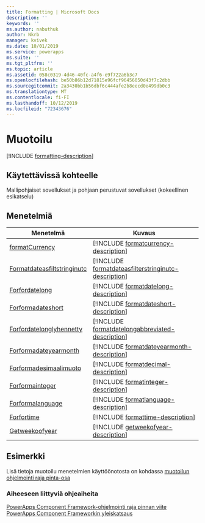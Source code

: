 ```yaml
---
title: Formatting | Microsoft Docs
description: ''
keywords: ''
ms.author: nabuthuk
author: Nkrb
manager: kvivek
ms.date: 10/01/2019
ms.service: powerapps
ms.suite: ''
ms.tgt_pltfrm: ''
ms.topic: article
ms.assetid: 058c0319-4d46-40fc-a4f6-e9f722a6b3c7
ms.openlocfilehash: be50b86b12d71815e96fcf96456050d43f7c2dbb
ms.sourcegitcommit: 2a3430bb1b56dbf6c444afe2b8eecd0e499db0c3
ms.translationtype: MT
ms.contentlocale: fi-FI
ms.lasthandoff: 10/12/2019
ms.locfileid: "72343676"
---
```

# <a name="formatting"></a>Muotoilu

[!INCLUDE [formatting-description](includes/formatting-description.md)]

## <a name="available-for"></a>Käytettävissä kohteelle 

Mallipohjaiset sovellukset ja pohjaan perustuvat sovellukset (kokeellinen esikatselu)

## <a name="methods"></a>Menetelmiä

|Menetelmä | Kuvaus |
| ------------- |-------------|
|[formatCurrency](formatting/formatcurrency.md)|[!INCLUDE [formatcurrency-description](formatting/includes/formatcurrency-description.md)]|
|[Formatdateasfiltstringinutc](formatting/formatdateasfilterstringinutc.md)|[!INCLUDE [formatdateasfilterstringinutc-description](formatting/includes/formatdateasfilterstringinutc-description.md)]|
|[Forfordatelong](formatting/formatdatelong.md)|[!INCLUDE [formatdatelong-description](formatting/includes/formatdatelong-description.md)]|
|[Forformadateshort](formatting/formatdateshort.md)|[!INCLUDE [formatdateshort-description](formatting/includes/formatdateshort-description.md)]|
|[Forfordatelonglyhennetty](formatting/formatdatelongabbreviated.md)|[!INCLUDE [formatdatelongabbreviated-description](formatting/includes/formatdatelongabbreviated-description.md)]|
|[Forformadateyearmonth](formatting/formatdateyearmonth.md)|[!INCLUDE [formatdateyearmonth-description](formatting/includes/formatdateyearmonth-description.md)]|
|[Forformadesimaalimuoto](formatting/formatdecimal.md)|[!INCLUDE [formatdecimal-description](formatting/includes/formatdecimal-description.md)]|
|[Forformainteger](formatting/formatinteger.md)|[!INCLUDE [formatinteger-description](formatting/includes/formatinteger-description.md)]|
|[Forformalanguage](formatting/formatlanguage.md)|[!INCLUDE [formatlanguage-description](formatting/includes/formatlanguage-description.md)]|
|[Forfortime](formatting/formattime.md)|[!INCLUDE [formattime-description](formatting/includes/formattime-description.md)]|
|[Getweekoofyear](formatting/getweekofyear.md)|[!INCLUDE [getweekofyear-description](formatting/includes/getweekofyear-description.md)]|

## <a name="example"></a>Esimerkki

Lisä tietoja muotoilu menetelmien käyttöönotosta on kohdassa [muotoilun ohjelmointi raja pinta-osa](../sample-controls/formatting-api-control.md)

### <a name="related-topics"></a>Aiheeseen liittyviä ohjeaiheita

[PowerApps Component Framework-ohjelmointi raja pinnan viite](../reference/index.md)<br/>
[PowerApps Component Frameworkin yleiskatsaus](../overview.md)